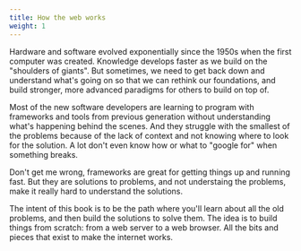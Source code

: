```yaml
---
title: How the web works
weight: 1
---
```


Hardware and software evolved exponentially since the 1950s when the first computer was created.
Knowledge develops faster as we build on the "shoulders of giants".
But sometimes, we need to get back down and understand what's going on so that we can rethink our foundations, and build stronger, more advanced paradigms for others to build on top of.

Most of the new software developers are learning to program with frameworks and tools from previous generation without understanding what's happening behind the scenes.
And they struggle with the smallest of the problems because of the lack of context and not knowing where to look for the solution.
A lot don't even know how or what to "google for" when something breaks.

Don't get me wrong, frameworks are great for getting things up and running fast.
But they are solutions to problems, and not understaing the problems, make it really hard to understand the solutions.

The intent of this book is to be the path where you'll learn about all the old problems, and then build the solutions to solve them.
The idea is to build things from scratch: from a web server to a web browser.
All the bits and pieces that exist to make the internet works.
